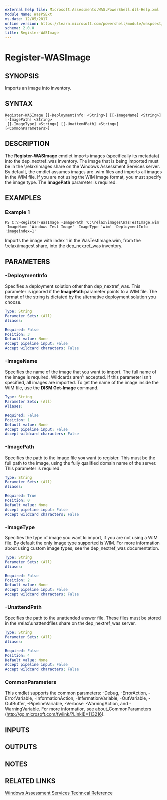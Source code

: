 ```yaml
---
external help file: Microsoft.Assessments.WAS.PowerShell.dll-Help.xml
Module Name: WasPSExt
ms.date: 12/05/2017
online version: https://learn.microsoft.com/powershell/module/waspsext/register-wasimage?view=windowsserver2012r2-ps&wt.mc_id=ps-gethelp
schema: 2.0.0
title: Register-WASImage
---
```


# Register-WASImage

## SYNOPSIS
Imports an image into inventory.

## SYNTAX

```
Register-WASImage [[-DeploymentInfo] <String>] [[-ImageName] <String>] [-ImagePath] <String>
 [[-ImageType] <String>] [[-UnattendPath] <String>] [<CommonParameters>]
```

## DESCRIPTION
The **Register-WASImage** cmdlet imports images (specifically its metadata) into the dep_nextref_was inventory.
The image that is being imported must be in the \relax\images share on the Windows Assessment Services server.
By default, the cmdlet assumes images are .wim files and imports all images in the WIM file.
If you are not using the WIM image format, you must specify the image type.
The **ImagePath** parameter is required.

## EXAMPLES

### Example 1
```
PS C:\>Register-WasImage -ImagePath 'C:\relax\images\WasTestImage.wim' -ImageName 'Windows Test Image' -ImageType 'wim' -DeploymentInfo 'imageindex=1'
```

Imports the image with index 1 in the WasTestImage.wim, from the \relax\images\ share, into the dep_nextref_was inventory.

## PARAMETERS

### -DeploymentInfo
Specifies a deployment solution other than dep_nextref_was.
This parameter is ignored if the **ImagePath** parameter points to a WIM file.
The format of the string is dictated by the alternative deployment solution you choose.

```yaml
Type: String
Parameter Sets: (All)
Aliases: 

Required: False
Position: 3
Default value: None
Accept pipeline input: False
Accept wildcard characters: False
```

### -ImageName
Specifies the name of the image that you want to import.
The full name of the image is required.
Wildcards aren't accepted.
If this parameter isn't specified, all images are imported.
To get the name of the image inside the WIM file, use the **DISM Get-Image** command.

```yaml
Type: String
Parameter Sets: (All)
Aliases: 

Required: False
Position: 1
Default value: None
Accept pipeline input: False
Accept wildcard characters: False
```

### -ImagePath
Specifies the path to the image file you want to register.
This must be the full path to the image, using the fully qualified domain name of the server.
This parameter is required.

```yaml
Type: String
Parameter Sets: (All)
Aliases: 

Required: True
Position: 0
Default value: None
Accept pipeline input: False
Accept wildcard characters: False
```

### -ImageType
Specifies the type of image you want to import, if you are not using a WIM file.
By default the only image type supported is WIM.
For more information about using custom image types, see the dep_nextref_was documentation.

```yaml
Type: String
Parameter Sets: (All)
Aliases: 

Required: False
Position: 2
Default value: None
Accept pipeline input: False
Accept wildcard characters: False
```

### -UnattendPath
Specifies the path to the unattended answer file.
These files must be stored in the \relax\unattendfiles share on the dep_nextref_was server.

```yaml
Type: String
Parameter Sets: (All)
Aliases: 

Required: False
Position: 4
Default value: None
Accept pipeline input: False
Accept wildcard characters: False
```

### CommonParameters
This cmdlet supports the common parameters: -Debug, -ErrorAction, -ErrorVariable, -InformationAction, -InformationVariable, -OutVariable, -OutBuffer, -PipelineVariable, -Verbose, -WarningAction, and -WarningVariable. For more information, see about_CommonParameters (http://go.microsoft.com/fwlink/?LinkID=113216).

## INPUTS

## OUTPUTS

## NOTES

## RELATED LINKS

[Windows Assessment Services Technical Reference](https://go.microsoft.com/fwlink/?LinkId=215628)

